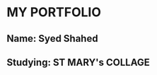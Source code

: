 
<html>
  <head>
    <h1>MY PORTFOLIO</h1>
    <h2><b>Name:</b> Syed Shahed</h2>
    <h2>Studying: ST MARY's COLLAGE</h2>
    
    
  </head>
</html>
